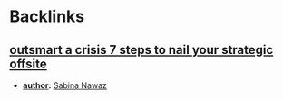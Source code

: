 
# Backlinks
## [outsmart a crisis 7 steps to nail your strategic offsite](<outsmart a crisis 7 steps to nail your strategic offsite.md>)
- **[author](<author.md>):** [Sabina Nawaz](<Sabina Nawaz.md>)

